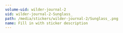 ```yaml
---
volume-uid: wilder-journal-2
uid: wilder-journal-2-Sunglass_
path: /media/stickers/wilder-journal-2/Sunglass_.png
name: Fill in with sticker description
---
```

